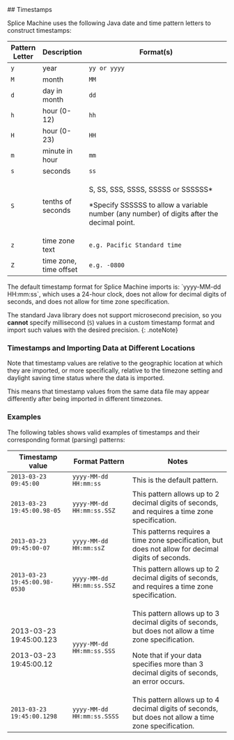 <div markdown="1">
## Timestamps

Splice Machine uses the following Java date and time pattern letters to
construct timestamps:

<table summary="Timestamp format pattern letter descriptions">
                <col />
                <col />
                <col style="width: 330px;" />
                <thead>
                    <tr>
                        <th>Pattern Letter</th>
                        <th>Description</th>
                        <th>Format(s)</th>
                    </tr>
                </thead>
                <tbody>
                    <tr>
                        <td><code>y</code></td>
                        <td>year</td>
                        <td><code>yy or yyyy</code></td>
                    </tr>
                    <tr>
                        <td><code>M</code></td>
                        <td>month</td>
                        <td><code>MM</code></td>
                    </tr>
                    <tr>
                        <td><code>d</code></td>
                        <td>day in month</td>
                        <td><code>dd</code></td>
                    </tr>
                    <tr>
                        <td><code>h</code></td>
                        <td>hour (0-12)</td>
                        <td><code>hh</code></td>
                    </tr>
                    <tr>
                        <td><code>H</code></td>
                        <td>hour (0-23)</td>
                        <td><code>HH</code></td>
                    </tr>
                    <tr>
                        <td><code>m</code></td>
                        <td>minute in hour</td>
                        <td><code>mm</code></td>
                    </tr>
                    <tr>
                        <td><code>s</code></td>
                        <td>seconds</td>
                        <td><code>ss</code></td>
                    </tr>
                    <tr>
                        <td><code>S</code></td>
                        <td>tenths of seconds</td>
                        <td class="CodeFont">
                            <p>S, SS, SSS, SSSS, SSSSS or SSSSSS<span class="important">*</span></p>
                            <p><span class="important">*</span><span class="bodyFont">Specify </span>SSSSSS <span class="bodyFont">to allow a variable number (any number) of digits after the decimal point.</span></p>
                        </td>
                    </tr>
                    <tr>
                        <td><code>z</code></td>
                        <td>time zone text</td>
                        <td><code>e.g. Pacific Standard time</code></td>
                    </tr>
                    <tr>
                        <td><code>Z</code></td>
                        <td>time zone, time offset</td>
                        <td><code>e.g. -0800</code></td>
                    </tr>
                </tbody>
            </table>
The default timestamp format for Splice Machine imports is: `yyyy-MM-dd
HH:mm:ss`, which uses a 24-hour clock, does not allow for decimal digits
of seconds, and does not allow for time zone specification.

The standard Java library does not support microsecond precision, so you
**cannot** specify millisecond (`S`) values in a custom timestamp format
and import such values with the desired precision.
{: .noteNote}

### Timestamps and Importing Data at Different Locations

Note that timestamp values are relative to the geographic location at
which they are imported, or more specifically, relative to the timezone
setting and daylight saving time status where the data is imported.

This means that timestamp values from the same data file may appear
differently after being imported in different timezones.

### Examples

The following tables shows valid examples of timestamps and their
corresponding format (parsing) patterns:

<table>
                <col />
                <col />
                <col />
                <thead>
                    <tr>
                        <th>Timestamp value</th>
                        <th>Format Pattern</th>
                        <th>Notes</th>
                    </tr>
                </thead>
                <tbody>
                    <tr>
                        <td><code>2013-03-23 09:45:00</code></td>
                        <td><code>yyyy-MM-dd HH:mm:ss</code></td>
                        <td>This is the default pattern.</td>
                    </tr>
                    <tr>
                        <td><code>2013-03-23 19:45:00.98-05</code></td>
                        <td><code>yyyy-MM-dd HH:mm:ss.SSZ</code></td>
                        <td>This pattern allows up to 2 decimal digits of seconds, and requires a time zone specification.</td>
                    </tr>
                    <tr>
                        <td><code>2013-03-23 09:45:00-07</code></td>
                        <td><code>yyyy-MM-dd HH:mm:ssZ</code></td>
                        <td>This patterns requires a time zone specification, but does not allow for decimal digits of seconds.</td>
                    </tr>
                    <tr>
                        <td><code>2013-03-23 19:45:00.98-0530</code></td>
                        <td><code>yyyy-MM-dd HH:mm:ss.SSZ</code></td>
                        <td>This pattern allows up to 2 decimal digits of seconds, and requires a time zone specification.</td>
                    </tr>
                    <tr>
                        <td class="CodeFont">
                            <p>2013-03-23 19:45:00.123</p>
                            <p>2013-03-23 19:45:00.12</p>
                        </td>
                        <td><code>yyyy-MM-dd HH:mm:ss.SSS</code></td>
                        <td>
                            <p>This pattern allows up to 3 decimal digits of seconds, but does not allow a time zone specification.</p>
                            <p>Note that if your data specifies more than 3 decimal digits of seconds, an error occurs.</p>
                        </td>
                    </tr>
                    <tr>
                        <td><code>2013-03-23 19:45:00.1298</code></td>
                        <td><code>yyyy-MM-dd HH:mm:ss.SSSS</code></td>
                        <td>This pattern allows up to 4 decimal digits of seconds, but does not allow a time zone specification.</td>
                    </tr>
                </tbody>
            </table>
</div>
